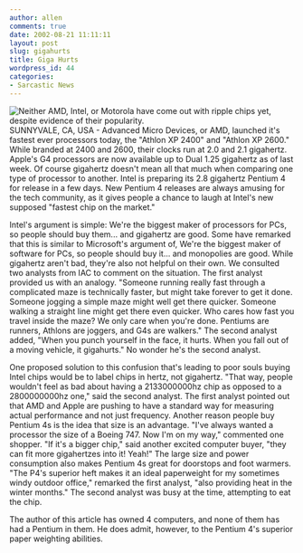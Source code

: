 ```yaml
---
author: allen
comments: true
date: 2002-08-21 11:11:11
layout: post
slug: gigahurts
title: Giga Hurts
wordpress_id: 44
categories:
- Sarcastic News
---
```


![Neither AMD, Intel, or Motorola have come out with ripple chips yet, despite evidence of their popularity.](/resources/old/chips.jpg)      SUNNYVALE, CA, USA - Advanced Micro Devices, or AMD, launched it's       fastest ever processors today, the "Athlon XP 2400" and "Athlon       XP 2600." While branded at 2400 and 2600, their clocks run at 2.0       and 2.1 gigahertz. Apple's G4 processors are now available up to       Dual 1.25 gigahertz as of last week. Of course gigahertz doesn't       mean all that much when comparing one type of processor to another.       Intel is preparing its 2.8 gigahertz Pentium 4 for release in a       few days. New Pentium 4 releases are always amusing for the tech       community, as it gives people a chance to laugh at Intel's new supposed       "fastest chip on the market."

Intel's argument   is simple: We're the biggest maker of processors for PCs, so people should   buy them... and gigahertz are good. Some have remarked that this is similar   to Microsoft's argument of, We're the biggest maker of software for PCs, so   people should buy it... and monopolies are good. While gigahertz aren't bad,   they're also not helpful on their own. We consulted two analysts from IAC to   comment on the situation. The first analyst provided us with an analogy. "Someone   running really fast through a complicated maze is technically faster, but might   take forever to get it done. Someone jogging a simple maze might well get there   quicker. Someone walking a straight line might get there even quicker. Who   cares how fast you travel inside the maze? We only care when you're done. Pentiums   are runners, Athlons are joggers, and G4s are walkers." The second analyst   added, "When you punch yourself in the face, it hurts. When you fall out   of a moving vehicle, it gigahurts." No wonder he's the second analyst.

 One proposed solution to this confusion that's leading to poor souls buying   Intel chips would be to label chips in hertz, not gigahertz. "That way,   people wouldn't feel as bad about having a 2133000000hz chip as opposed to a   2800000000hz one," said the second analyst. The first analyst pointed out   that AMD and Apple are pushing to have a standard way for measuring actual performance   and not just frequency. Another reason people buy Pentium 4s is the idea that   size is an advantage. "I've always wanted a processor the size of a Boeing   747. Now I'm on my way," commented one shopper. "If it's a bigger   chip," said another excited computer buyer, "they can fit more gigahertzes   into it! Yeah!" The large size and power consumption also makes Pentium   4s great for doorstops and foot warmers. "The P4's superior heft makes   it an ideal paperweight for my sometimes windy outdoor office," remarked   the first analyst, "also providing heat in the winter months." The   second analyst was busy at the time, attempting to eat the chip.

 The author of this article has owned 4 computers, and none of them has had a   Pentium in them. He does admit, however, to the Pentium 4's superior paper weighting   abilities.
